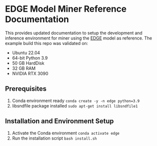 
# EDGE Model Miner Reference Documentation

  

This provides updated documentation to setup the development and inference environment for miner using the [EDGE](https://github.com/Stanford-TML/EDGE/tree/main) model as reference. The example build this repo was validated on:
 - Ubuntu 22.04
 - 64-bit Python 3.9
 - 50 GB HardDisk
 - 32 GB RAM
 - NVIDIA RTX 3090
  

## Prerequisites

1. Conda environment ready `conda create -y -n edge python=3.9`
2. libsndfile package installed `sudo apt-get install libsndfile1`

## Installation and Environment Setup

1. Activate the Conda environment `conda activate edge`
2. Run the installation script `bash install.sh`